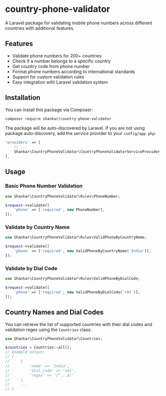 
# country-phone-validator

A Laravel package for validating mobile phone numbers across different countries with additional features.

## Features

- Validate phone numbers for 200+ countries
- Check if a number belongs to a specific country
- Get country code from phone number
- Format phone numbers according to international standards
- Support for custom validation rules
- Easy integration with Laravel validation system



## Installation

You can install this package via Composer:

```bash
composer require shankar/country-phone-validator
```

The package will be auto-discovered by Laravel. If you are not using package auto-discovery, add the service provider to your `config/app.php`:

```php
'providers' => [
    // ...
    Shankar\CountryPhoneValidator\CountryPhoneValidatorServiceProvider::class,
],
```



## Usage

### Basic Phone Number Validation

```php
use Shankar\CountryPhoneValidator\Rules\PhoneNumber;

$request->validate([
    'phone' => ['required', new PhoneNumber],
]);
```

### Validate by Country Name

```php
use Shankar\CountryPhoneValidator\Rules\ValidPhoneByCountryName;

$request->validate([
    'phone' => ['required', new ValidPhoneByCountryName('India')],
]);
```

### Validate by Dial Code

```php
use Shankar\CountryPhoneValidator\Rules\ValidPhoneByDialCode;

$request->validate([
    'phone' => ['required', new ValidPhoneByDialCode('+91')],
]);
```



## Country Names and Dial Codes

You can retrieve the list of supported countries with their dial codes and validation regex using the `Countries` class:

```php
use Shankar\CountryPhoneValidator\Countries;

$countries = Countries::all();
// Example output:
// [
//     [
//         'name' => 'India',
//         'dial_code' => '+91',
//         'regex' => '/^...$/'
//     ],
//     ...
// ]
```




